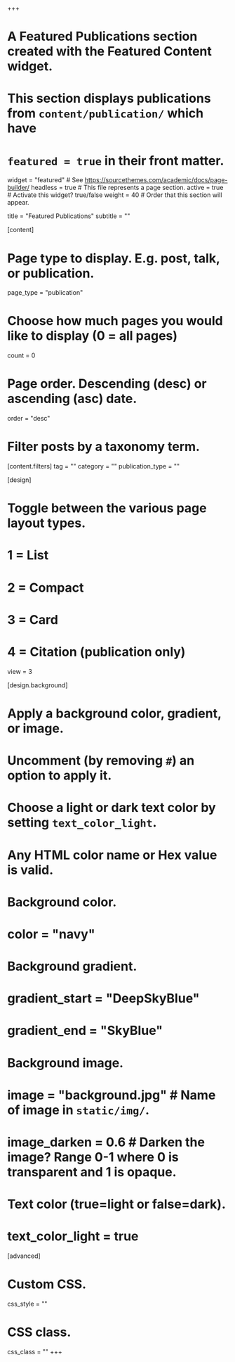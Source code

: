 +++
# A Featured Publications section created with the Featured Content widget.
# This section displays publications from `content/publication/` which have
# `featured = true` in their front matter.

widget = "featured"  # See https://sourcethemes.com/academic/docs/page-builder/
headless = true  # This file represents a page section.
active = true  # Activate this widget? true/false
weight = 40  # Order that this section will appear.

title = "Featured Publications"
subtitle = ""

[content]
# Page type to display. E.g. post, talk, or publication.
page_type = "publication"

# Choose how much pages you would like to display (0 = all pages)
count = 0

# Page order. Descending (desc) or ascending (asc) date.
order = "desc"

# Filter posts by a taxonomy term.
[content.filters]
tag = ""
category = ""
publication_type = ""

[design]
# Toggle between the various page layout types.
#   1 = List
#   2 = Compact
#   3 = Card
#   4 = Citation (publication only)
view = 3

[design.background]
# Apply a background color, gradient, or image.
#   Uncomment (by removing `#`) an option to apply it.
#   Choose a light or dark text color by setting `text_color_light`.
#   Any HTML color name or Hex value is valid.

# Background color.
# color = "navy"

# Background gradient.
# gradient_start = "DeepSkyBlue"
# gradient_end = "SkyBlue"

# Background image.
# image = "background.jpg"  # Name of image in `static/img/`.
# image_darken = 0.6  # Darken the image? Range 0-1 where 0 is transparent and 1 is opaque.

# Text color (true=light or false=dark).
# text_color_light = true

[advanced]
# Custom CSS.
css_style = ""

# CSS class.
css_class = ""
+++
